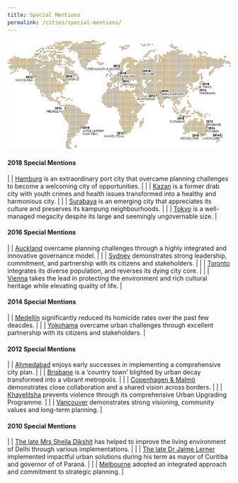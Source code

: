 ```yaml
---
title: Special Mentions
permalink: /cities/special-mentions/
---
```


![Special Mentions](/images/laureates/worldmap-special-mentions.jpg/)

#### **2018 Special Mentions**

| | [Hamburg](/laureates/2018/special-mentions/hamburg/) is an extraordinary port city that overcame planning challenges to become a welcoming city of opportunities. | 
| | [Kazan](/laureates/2018/special-mentions/hamburg/) is a former drab city with youth crimes and health issues transformed into a healthy and harmonious city. |
| | [Surabaya](/laureates/2018/special-mentions/hamburg/) is an emerging city that appreciates its culture and preserves its kampung neighbourhoods. | 
| | [Tokyo](/laureates/2018/special-mentions/hamburg/) is a well-managed megacity despite its large and seemingly ungovernable size. |

#### **2016 Special Mentions**

| | [Auckland](/laureates/2018/special-mentions/hamburg/) overcame planning challenges through a highly integrated and innovative governance model. |
| | [Sydney](/laureates/2018/special-mentions/hamburg/) demonstrates strong leadership, commitment, and partnership with its citizens and stakeholders. |
| | [Toronto](/laureates/2018/special-mentions/hamburg/) integrates its diverse population, and reverses its dying city core. | 
| | [Vienna](/laureates/2018/special-mentions/hamburg/) takes the lead in protecting the environment and rich cultural heritage while elevating quality of life. | 

#### **2014 Special Mentions**

| | [Medellín](/laureates/2018/special-mentions/hamburg/) significantly reduced its homicide rates over the past few deacdes. | 
| | [Yokohama](/laureates/2018/special-mentions/hamburg/) overcame urban challenges through excellent partnership with its citizens and stakeholders. | 

#### **2012 Special Mentions**

| | [Ahmedabad](/laureates/2018/special-mentions/hamburg/) enjoys early successes in implementing a comprehensive city plan. | 
| | [Brisbane](/laureates/2018/special-mentions/hamburg/) is a ‘country town’ blighted by urban decay transformed into a vibrant metropolis. | 
| | [Copenhagen & Malmö](/laureates/2018/special-mentions/hamburg/) demonstrates close collaboration and a shared vision across borders. | 
| | [Khayelitsha](/laureates/2018/special-mentions/hamburg/) prevents violence through its comprehensive Urban Upgrading Programme. | 
| | [Vancouver](/laureates/2018/special-mentions/hamburg/) demonstrates strong visioning, community values and long-term planning. | 

#### **2010 Special Mentions**

| | [The late Mrs Sheila Dikshit](/laureates/2018/special-mentions/hamburg/) has helped to improve the living environment of Delhi through various implementations. | 
| | [The late Dr Jaime Lerner](/laureates/2018/special-mentions/hamburg/) implemented impactful urban solutions during his term as mayor of Curitiba and governor of of Paraná. | 
| | [Melbourne](/laureates/2018/special-mentions/hamburg/) adopted an integrated approach and commitment to strategic planning. | 
